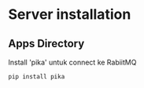 # Server installation

## Apps Directory

Install 'pika' untuk connect ke RabiitMQ

`pip install pika`

